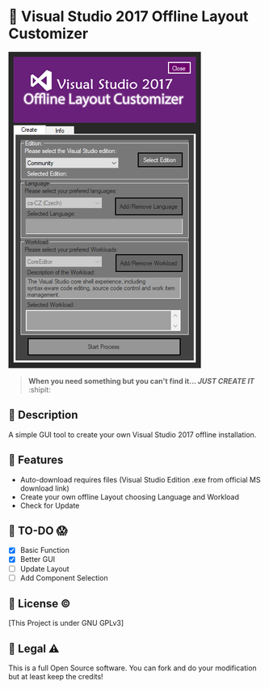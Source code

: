 # :large_blue_diamond: Visual Studio 2017 Offline Layout Customizer
![Preview](preview.png)
> **When you need something but you can't find it... _JUST CREATE IT_** :shipit:

## :large_orange_diamond: Description
A simple GUI tool to create your own Visual Studio 2017 offline installation.

## :large_orange_diamond: Features
- Auto-download requires files (Visual Studio Edition .exe from official MS download link)
- Create your own offline Layout choosing Language and Workload
- Check for Update

## :large_orange_diamond: TO-DO :scream:
- [x] Basic Function
- [x] Better GUI
- [ ] Update Layout
- [ ] Add Component Selection

## :large_orange_diamond: License :copyright:
[This Project is under GNU GPLv3]

## :large_orange_diamond: Legal :warning:
This is a full Open Source software. You can fork and do your modification but at least keep the credits!
